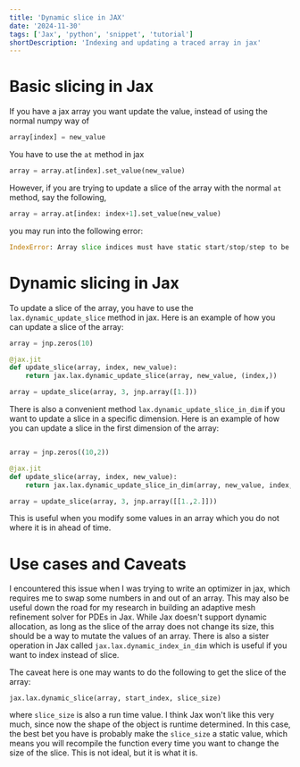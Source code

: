 ```yaml
---
title: 'Dynamic slice in JAX'
date: '2024-11-30'
tags: ['Jax', 'python', 'snippet', 'tutorial']
shortDescription: 'Indexing and updating a traced array in jax'
---
```


# Basic slicing in Jax

If you have a jax array you want update the value, instead of using the normal numpy way of

```python
array[index] = new_value
```

You have to use the `at` method in jax

```python
array = array.at[index].set_value(new_value)
```

However, if you are trying to update a slice of the array with the normal `at` method, say the following,

```python
array = array.at[index: index+1].set_value(new_value)
```

you may run into the following error:

```python
IndexError: Array slice indices must have static start/stop/step to be used with NumPy indexing syntax. Found slice(Traced<ShapedArray(int32[], weak_type=True)>with<DynamicJaxprTrace(level=1/0)>, Traced<ShapedArray(int32[], weak_type=True)>with<DynamicJaxprTrace(level=1/0)>, None). To index a statically sized array at a dynamic position, try lax.dynamic_slice/dynamic_update_slice (JAX does not support dynamically sized arrays within JIT compiled functions).
```

# Dynamic slicing in Jax

To update a slice of the array, you have to use the `lax.dynamic_update_slice` method in jax. Here is an example of how you can update a slice of the array:

```python
array = jnp.zeros(10)

@jax.jit
def update_slice(array, index, new_value):
    return jax.lax.dynamic_update_slice(array, new_value, (index,))

array = update_slice(array, 3, jnp.array([1.]))
```

There is also a convenient method `lax.dynamic_update_slice_in_dim` if you want to update a slice in a specific dimension. Here is an example of how you can update a slice in the first dimension of the array:

```python

array = jnp.zeros((10,2))

@jax.jit
def update_slice(array, index, new_value):
    return jax.lax.dynamic_update_slice_in_dim(array, new_value, index, 0)

array = update_slice(array, 3, jnp.array([[1.,2.]]))
```

This is useful when you modify some values in an array which you do not where it is in ahead of time.

# Use cases and Caveats

I encountered this issue when I was trying to write an optimizer in jax, which requires me to swap some numbers in and out of an array. This may also be useful down the road for my research in building an adaptive mesh refinement solver for PDEs in Jax. While Jax doesn't support dynamic allocation, as long as the slice of the array does not change its size, this should be a way to mutate the values of an array. There is also a sister operation in Jax called `jax.lax.dynamic_index_in_dim` which is useful if you want to index instead of slice.

The caveat here is one may wants to do the following to get the slice of the array:

`jax.lax.dynamic_slice(array, start_index, slice_size)`

where `slice_size` is also a run time value. I think Jax won't like this very much, since now the shape of the object is runtime determined. In this case, the best bet you have is probably make the `slice_size` a static value, which means you will recompile the function every time you want to change the size of the slice. This is not ideal, but it is what it is.

